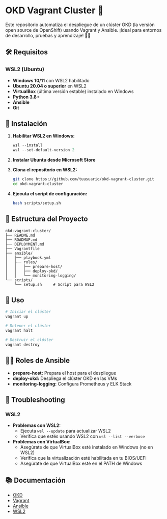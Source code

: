# OKD Vagrant Cluster 🚀

Este repositorio automatiza el despliegue de un clúster OKD (la versión open source de OpenShift) usando Vagrant y Ansible. ¡Ideal para entornos de desarrollo, pruebas y aprendizaje! 🧙‍♂️

## 🛠️ Requisitos

### WSL2 (Ubuntu)
- **Windows 10/11** con WSL2 habilitado
- **Ubuntu 20.04 o superior** en WSL2
- **VirtualBox** (última versión estable) instalado en Windows
- **Python 3.8+**
- **Ansible**
- **Git**

## 🚀 Instalación

1. **Habilitar WSL2 en Windows:**
   ```powershell
   wsl --install
   wsl --set-default-version 2
   ```

2. **Instalar Ubuntu desde Microsoft Store**

3. **Clona el repositorio en WSL2:**
   ```bash
   git clone https://github.com/tuusuario/okd-vagrant-cluster.git
   cd okd-vagrant-cluster
   ```

4. **Ejecuta el script de configuración:**
   ```bash
   bash scripts/setup.sh
   ```

## 🧩 Estructura del Proyecto

```
okd-vagrant-cluster/
├── README.md
├── ROADMAP.md
├── DEPLOYMENT.md
├── Vagrantfile
├── ansible/
│   ├── playbook.yml
│   ├── roles/
│   │   ├── prepare-host/
│   │   ├── deploy-okd/
│   │   └── monitoring-logging/
└── scripts/
    └── setup.sh     # Script para WSL2
```

## 🎯 Uso

```bash
# Iniciar el clúster
vagrant up

# Detener el clúster
vagrant halt

# Destruir el clúster
vagrant destroy
```

## 🧙‍♂️ Roles de Ansible

- **prepare-host:** Prepara el host para el despliegue
- **deploy-okd:** Despliega el clúster OKD en las VMs
- **monitoring-logging:** Configura Prometheus y ELK Stack

## 🐛 Troubleshooting

### WSL2
- **Problemas con WSL2:** 
  - Ejecuta `wsl --update` para actualizar WSL2
  - Verifica que estés usando WSL2 con `wsl --list --verbose`
- **Problemas con VirtualBox:** 
  - Asegúrate de que VirtualBox esté instalado en Windows (no en WSL2)
  - Verifica que la virtualización esté habilitada en tu BIOS/UEFI
  - Asegúrate de que VirtualBox esté en el PATH de Windows

## 📚 Documentación

- [OKD](https://www.okd.io/)
- [Vagrant](https://www.vagrantup.com/docs)
- [Ansible](https://docs.ansible.com/)
- [WSL2](https://docs.microsoft.com/en-us/windows/wsl/)








